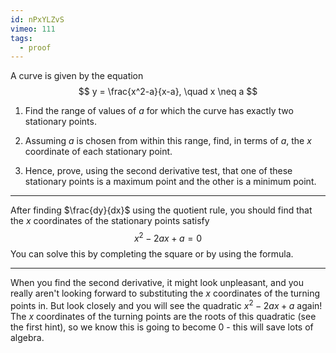 ```yaml
---
id: nPxYLZvS
vimeo: 111
tags:
  - proof
---
```


A curve is given by the equation
$$
y = \frac{x^2-a}{x-a}, \quad x \neq a
$$

 1. Find the range of values of $a$ for which the curve has exactly two stationary points.

 1. Assuming $a$ is chosen from within this range, find, in terms of $a,$ the $x$ coordinate of each stationary point.

 1. Hence, prove, using the second derivative test, that one of these stationary points is a maximum point and the other is a minimum point.

---

After finding $\frac{dy}{dx}$ using the quotient rule, you should find that the $x$ coordinates of the stationary points satisfy
$$
x^2 - 2ax + a = 0
$$
You can solve this by completing the square or by using the formula.

---

When you find the second derivative, it might look unpleasant, and you really aren't looking forward to substituting the $x$ coordinates of the turning points in. But look closely and you will see the quadratic $x^2 - 2ax + a$ again! The $x$ coordinates of the turning points are the roots of this quadratic (see the first hint), so we know this is going to become $0$ - this will save lots of algebra.
